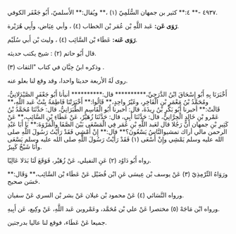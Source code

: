 ٤٩٣٧ -** ٤:** كثير بن جمهان السُّلَمِيّ (١) ،** ويُقال:** الأَسلميّ، أَبُو جَعْفَر الكوفي.

**رَوَى عَن:** عَبد اللَّهِ بْن عُمَر بْن الخطاب (٤) ، وأبي عِيَاض، وأَبِي هُرَيْرة.

**رَوَى عَنه:** عَطَاء بْن السَّائِب (٤) ، وليث بْن أَبي سُلَيْم.

قال أَبُو حاتم (٢) : شيخ يكتب حديثه.

وذكره ابنُ حِبَّان في كتاب "الثقات (٣) .

روى لَهُ الأربعة حديثا واحدا، وقد وقع لنا بعلو عنه.

أَخْبَرَنَا بِهِ أَبُو إِسْحَاقَ ابْنُ الدَّرَجِيِّ،********** قال:********** أنبأنا أَبُو جَعْفَرٍ الصَّيْدَلانِيُّ، ومُحَمَّدُ بْنُ مَعْمَرِ بْنِ الْفَاخِرِ، وغَيْرُ واحِدٍ،** قَالُوا:** أَخْبَرَتْنَا فَاطِمَةُ بِنْتُ عَبد اللَّهِ،** قَالَتْ:** أخبرنا أَبُو بَكْرِ بْنُ رِيذَةَ، قال: أخبرنا أَبُو الْقَاسِمِ الطَّبَرَانِيُّ، قال: حَدَّثَنَا مُحَمَّدُ بْنُ عَمْرو بْنِ خَالِدٍ الْحِرَّانِيُّ، قال: حَدَّثَنَا أَبِي، قال: حَدَّثَنَا زُهَيْرٌ، عَنْ عَطَاءِ بْنِ السَّائِبِ،** عَنْ كَثِيرِ بْنِ جمهان أَنَّ رَجُلا قال لعَبد اللَّهِ بْنِ عُمَر فِي الْمَسْعَى بَيْنَ الصَّفَا والْمَرْوَةَ:** يَا أَبَا عَبْدِ الرحمن مالي أراك تمشيوالنَّاسُ يَسْعُونَ؟** قال:** إِنْ أَمْشِي فَقَدْ رَأَيْتُ رَسُولَ اللَّهِ صلى الله عليه وسلم يَمْشِي وإِنْ أَسْعَى (١) فَقَدْ رَأَيْتُ رَسُولَ اللَّهِ صلى الله عليه وسلم يَسْعَى وأَنَا شَيْخٌ كَبِيرٌ.

رواه أَبُو دَاوُد (٢) عَنِ النفيلي، عَنْ زُهَيْر، فَوَقَعَ لَنَا بَدَلا عَالِيًا.

ورَوَاهُ التِّرْمِذِيّ (٣) عَنْ يوسف بْن عِيسَى عَنِ ابْن فُضَيْل عَنْ عَطَاء بْن السَّائِب،** وَقَال:** حَسَن صحيح.

ورواه النَّسَائي (٤) عَنْ محمود بْن غيلان عَنْ بشر بْن السري عَنْ سفيان.

ورواه ابْن مَاجَهْ (٥) مختصرا عَنْ علي بْن مُحَمَّد، وعَمْروبن عَبد اللَّهِ، عَنْ وكِيع، عَن أَبِيهِ.

جميعا عَنْ عَطَاء، فوقع لنا عاليا بدرجتين.